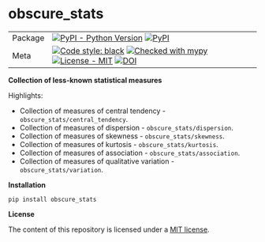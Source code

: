 # obscure_stats

| | |
| --- | --- |
| Package | [![PyPI - Python Version](https://img.shields.io/pypi/pyversions/obscure_stats?logo=Python)](https://pypi.org/project/obscure_stats/) [![PyPI](https://img.shields.io/pypi/v/obscure_stats?logo=PyPI)](https://pypi.org/project/obscure_stats) |
| Meta | [![Code style: black](https://img.shields.io/badge/code%20style-black-000000.svg)](https://github.com/psf/black) [![Checked with mypy](https://www.mypy-lang.org/static/mypy_badge.svg)](https://mypy-lang.org/) [![License - MIT](https://img.shields.io/badge/license-MIT-9400d3.svg)](https://spdx.org/licenses/) [![DOI](https://zenodo.org/badge/163630824.svg)](https://zenodo.org/badge/latestdoi/163630824)

**Collection of less-known statistical measures**

Highlights:

- Collection of measures of central tendency - `obscure_stats/central_tendency`.
- Collection of measures of dispersion - `obscure_stats/dispersion`.
- Collection of measures of skewness - `obscure_stats/skewness`.
- Collection of measures of kurtosis - `obscure_stats/kurtosis`.
- Collection of measures of association - `obscure_stats/association`.
- Collection of measures of qualitative variation - `obscure_stats/variation`.

**Installation**

`pip install obscure_stats`

**License**

The content of this repository is licensed under a [MIT license](https://github.com/glevv/obscure_stats/blob/main/LICENSE).
